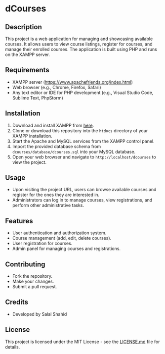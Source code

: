 # dCourses

## Description
This project is a web application for managing and showcasing available courses. It allows users to view course listings, register for courses, and manage their enrolled courses. The application is built using PHP and runs on the XAMPP server.

## Requirements
- XAMPP server (https://www.apachefriends.org/index.html)
- Web browser (e.g., Chrome, Firefox, Safari)
- Any text editor or IDE for PHP development (e.g., Visual Studio Code, Sublime Text, PhpStorm)

## Installation
1. Download and install XAMPP from [here](https://www.apachefriends.org/index.html).
2. Clone or download this repository into the `htdocs` directory of your XAMPP installation.
3. Start the Apache and MySQL services from the XAMPP control panel.
4. Import the provided database schema from `dcourses/database/dcourses.sql` into your MySQL database.
5. Open your web browser and navigate to `http://localhost/dcourses` to view the project.

## Usage
- Upon visiting the project URL, users can browse available courses and register for the ones they are interested in.
- Administrators can log in to manage courses, view registrations, and perform other administrative tasks.

## Features
- User authentication and authorization system.
- Course management (add, edit, delete courses).
- User registration for courses.
- Admin panel for managing courses and registrations.

## Contributing
- Fork the repository.
- Make your changes.
- Submit a pull request.

## Credits
- Developed by Salal Shahid

## License
This project is licensed under the MIT License - see the [LICENSE.md](LICENSE.md) file for details.
